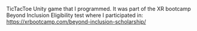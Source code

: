 TicTacToe Unity game that I programmed.
It was part of the XR bootcamp Beyond Inclusion Eligibility test where I participated in:
https://xrbootcamp.com/beyond-inclusion-scholarship/
